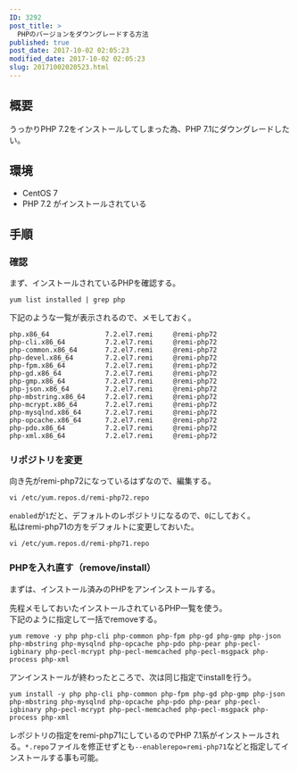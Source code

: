 ```yaml
---
ID: 3292
post_title: >
  PHPのバージョンをダウングレードする方法
published: true
post_date: 2017-10-02 02:05:23
modified_date: 2017-10-02 02:05:23
slug: 20171002020523.html
---
```

<h2>概要</h2>
<p>うっかりPHP 7.2をインストールしてしまった為、PHP 7.1にダウングレードしたい。</p>
<h2>環境</h2>
<ul>
<li>CentOS 7</li>
<li>PHP 7.2 がインストールされている</li>
</ul>
<h2>手順</h2>
<h3>確認</h3>
<p>まず、インストールされているPHPを確認する。</p>
<pre><code>yum list installed | grep php
</code></pre>
<p>下記のような一覧が表示されるので、メモしておく。</p>
<pre><code>php.x86_64              7.2.el7.remi     @remi-php72
php-cli.x86_64          7.2.el7.remi     @remi-php72
php-common.x86_64       7.2.el7.remi     @remi-php72
php-devel.x86_64        7.2.el7.remi     @remi-php72
php-fpm.x86_64          7.2.el7.remi     @remi-php72
php-gd.x86_64           7.2.el7.remi     @remi-php72
php-gmp.x86_64          7.2.el7.remi     @remi-php72
php-json.x86_64         7.2.el7.remi     @remi-php72
php-mbstring.x86_64     7.2.el7.remi     @remi-php72
php-mcrypt.x86_64       7.2.el7.remi     @remi-php72
php-mysqlnd.x86_64      7.2.el7.remi     @remi-php72
php-opcache.x86_64      7.2.el7.remi     @remi-php72
php-pdo.x86_64          7.2.el7.remi     @remi-php72
php-xml.x86_64          7.2.el7.remi     @remi-php72
</code></pre>
<h3>リポジトリを変更</h3>
<p>向き先がremi-php72になっているはずなので、編集する。</p>
<pre><code>vi /etc/yum.repos.d/remi-php72.repo
</code></pre>
<p><code>enabled</code>が<code>1</code>だと、デフォルトのレポジトリになるので、<code>0</code>にしておく。<br />
私はremi-php71の方をデフォルトに変更しておいた。</p>
<pre><code>vi /etc/yum.repos.d/remi-php71.repo
</code></pre>
<h3>PHPを入れ直す（remove/install）</h3>
<p>まずは、インストール済みのPHPをアンインストールする。</p>
<p>先程メモしておいたインストールされているPHP一覧を使う。<br />
下記のように指定して一括でremoveする。</p>
<pre><code>yum remove -y php php-cli php-common php-fpm php-gd php-gmp php-json php-mbstring php-mysqlnd php-opcache php-pdo php-pear php-pecl-igbinary php-pecl-mcrypt php-pecl-memcached php-pecl-msgpack php-process php-xml
</code></pre>
<p>アンインストールが終わったところで、次は同じ指定でinstallを行う。</p>
<pre><code>yum install -y php php-cli php-common php-fpm php-gd php-gmp php-json php-mbstring php-mysqlnd php-opcache php-pdo php-pear php-pecl-igbinary php-pecl-mcrypt php-pecl-memcached php-pecl-msgpack php-process php-xml
</code></pre>
<p>レポジトリの指定をremi-php71にしているのでPHP 7.1系がインストールされる。<code>*.repo</code>ファイルを修正せずとも<code>--enablerepo=remi-php71</code>などと指定してインストールする事も可能。</p>